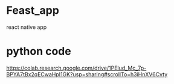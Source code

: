 # Feast_app

react native app

# python code

https://colab.research.google.com/drive/1PElud_Mc_7p-BPYA7tBx2qECwaHpI1GK?usp=sharing#scrollTo=h3iHnXV6Cvty
